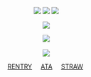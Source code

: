 <div align="center">

<div align="center">

![](https://pixels.crd.co/assets/images/gallery06/74a3569b.gif?v=29416114)  ![](https://komarev.com/ghpvc/?username=vampyrezcry&color=55649f&label=the+dream+yet+to+be+dreamed) ![](https://pixels.crd.co/assets/images/gallery06/d0003fef.gif?v=29416114) 

![](https://64.media.tumblr.com/a85f50ff9a62527135b3bc3396d0572e/c6281a24c987ceea-ec/s400x600/dd5500f2efc3785ebeb7d56603f1db2930cf73e5.pnj)

![](https://files.catbox.moe/yiqfaf.png)‎
 
![](https://64.media.tumblr.com/a85f50ff9a62527135b3bc3396d0572e/c6281a24c987ceea-ec/s400x600/dd5500f2efc3785ebeb7d56603f1db2930cf73e5.pnj)

 [RENTRY](https://rentry.co/ilovedainsleif)‎ ‎  ‎  ‎  ‎ [ATA](https://vampyrezcry.atabook.org) ‎  ‎  ‎  ‎ [STRAW](https://vampyrezcry.straw.page)
 ‎ 

